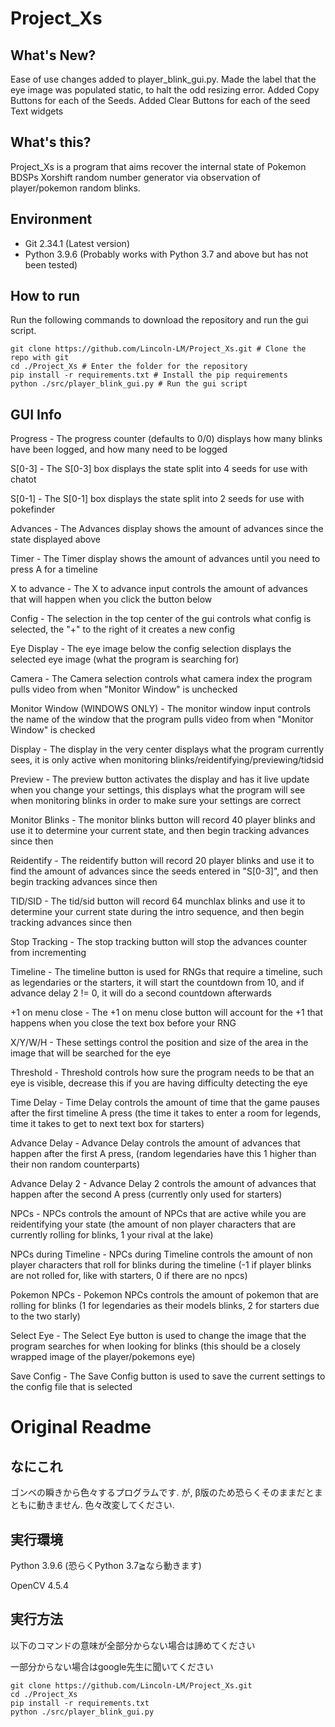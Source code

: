 # Project_Xs

## What's New?
Ease of use changes added to player_blink_gui.py. 
Made the label that the eye image was populated static, to halt the odd resizing error. 
Added Copy Buttons for each of the Seeds. Added Clear Buttons for each of the seed Text widgets

## What's this?
Project_Xs is a program that aims recover the internal state of Pokemon BDSPs Xorshift random number generator via observation of player/pokemon random blinks.

## Environment
 - Git 2.34.1 (Latest version)
 - Python 3.9.6 (Probably works with Python 3.7 and above but has not been tested)

## How to run
Run the following commands to download the repository and run the gui script.
```
git clone https://github.com/Lincoln-LM/Project_Xs.git # Clone the repo with git
cd ./Project_Xs # Enter the folder for the repository
pip install -r requirements.txt # Install the pip requirements
python ./src/player_blink_gui.py # Run the gui script
```

## GUI Info
Progress - The progress counter (defaults to 0/0) displays how many blinks have been logged, and how many need to be logged

S[0-3] - The S[0-3] box displays the state split into 4 seeds for use with chatot

S[0-1] - The S[0-1] box displays the state split into 2 seeds for use with pokefinder

Advances - The Advances display shows the amount of advances since the state displayed above

Timer - The Timer display shows the amount of advances until you need to press A for a timeline

X to advance - The X to advance input controls the amount of advances that will happen when you click the button below

Config - The selection in the top center of the gui controls what config is selected, the "+" to the right of it creates a new config

Eye Display - The eye image below the config selection displays the selected eye image (what the program is searching for)

Camera - The Camera selection controls what camera index the program pulls video from when "Monitor Window" is unchecked

Monitor Window (WINDOWS ONLY) - The monitor window input controls the name of the window that the program pulls video from when "Monitor Window" is checked

Display - The display in the very center displays what the program currently sees, it is only active when monitoring blinks/reidentifying/previewing/tidsid

Preview - The preview button activates the display and has it live update when you change your settings, this displays what the program will see when monitoring blinks in order to make sure your settings are correct

Monitor Blinks - The monitor blinks button will record 40 player blinks and use it to determine your current state, and then begin tracking advances since then

Reidentify - The reidentify button will record 20 player blinks and use it to find the amount of advances since the seeds entered in "S[0-3]", and then begin tracking advances since then

TID/SID - The tid/sid button will record 64 munchlax blinks and use it to determine your current state during the intro sequence, and then begin tracking advances since then

Stop Tracking - The stop tracking button will stop the advances counter from incrementing

Timeline - The timeline button is used for RNGs that require a timeline, such as legendaries or the starters, it will start the countdown from 10, and if advance delay 2 != 0, it will do a second countdown afterwards

+1 on menu close - The +1 on menu close button will account for the +1 that happens when you close the text box before your RNG

X/Y/W/H - These settings control the position and size of the area in the image that will be searched for the eye

Threshold - Threshold controls how sure the program needs to be that an eye is visible, decrease this if you are having difficulty detecting the eye

Time Delay - Time Delay controls the amount of time that the game pauses after the first timeline A press (the time it takes to enter a room for legends, time it takes to get to next text box for starters)

Advance Delay - Advance Delay controls the amount of advances that happen after the first A press, (random legendaries have this 1 higher than their non random counterparts)

Advance Delay 2 - Advance Delay 2 controls the amount of advances that happen after the second A press (currently only used for starters)

NPCs - NPCs controls the amount of NPCs that are active while you are reidentifying your state (the amount of non player characters that are currently rolling for blinks, 1 your rival at the lake)

NPCs during Timeline - NPCs during Timeline controls the amount of non player characters that roll for blinks during the timeline (-1 if player blinks are not rolled for, like with starters, 0 if there are no npcs)

Pokemon NPCs - Pokemon NPCs controls the amount of pokemon that are rolling for blinks (1 for legendaries as their models blinks, 2 for starters due to the two starly)

Select Eye - The Select Eye button is used to change the image that the program searches for when looking for blinks (this should be a closely wrapped image of the player/pokemons eye)

Save Config - The Save Config button is used to save the current settings to the config file that is selected

# Original Readme
## なにこれ
ゴンベの瞬きから色々するプログラムです.
が, β版のため恐らくそのままだとまともに動きません. 色々改変してください.

## 実行環境
Python 3.9.6 (恐らくPython 3.7≧なら動きます)

OpenCV 4.5.4

## 実行方法
以下のコマンドの意味が全部分からない場合は諦めてください

一部分からない場合はgoogle先生に聞いてください
```
git clone https://github.com/Lincoln-LM/Project_Xs.git
cd ./Project_Xs
pip install -r requirements.txt
python ./src/player_blink_gui.py
```
